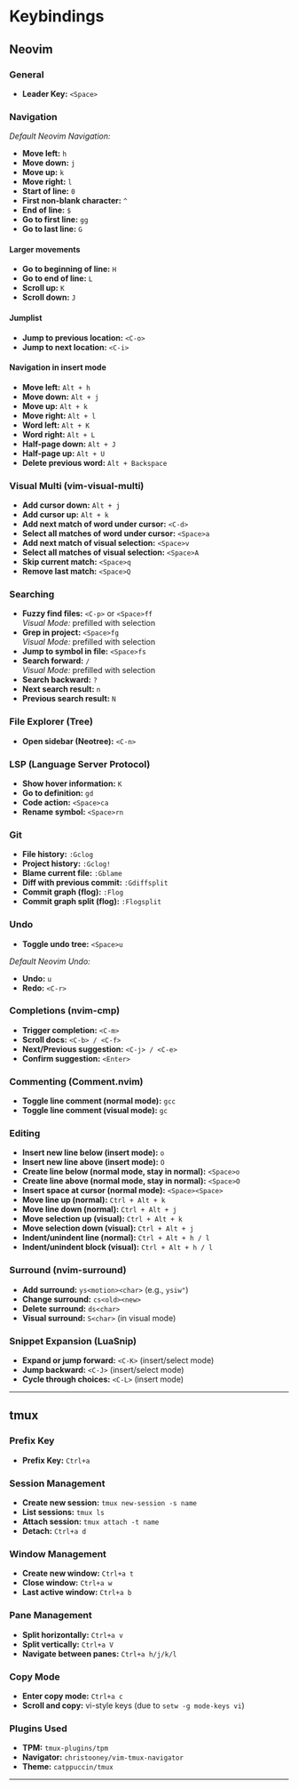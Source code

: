 # Keybindings

## Neovim

### General

* **Leader Key:** `<Space>`

### Navigation

*Default Neovim Navigation:*

* **Move left:** `h`
* **Move down:** `j`
* **Move up:** `k`
* **Move right:** `l`
* **Start of line:** `0`
* **First non-blank character:** `^`
* **End of line:** `$`
* **Go to first line:** `gg`
* **Go to last line:** `G`

#### Larger movements

* **Go to beginning of line:** `H`
* **Go to end of line:** `L`
* **Scroll up:** `K`
* **Scroll down:** `J`

#### Jumplist

* **Jump to previous location:** `<C-o>`
* **Jump to next location:** `<C-i>`

#### Navigation in insert mode

* **Move left:** `Alt + h`
* **Move down:** `Alt + j`
* **Move up:** `Alt + k`
* **Move right:** `Alt + l`
* **Word left:** `Alt + K`
* **Word right:** `Alt + L`
* **Half-page down:** `Alt + J`
* **Half-page up:** `Alt + U`
* **Delete previous word:** `Alt + Backspace`

### Visual Multi (vim-visual-multi)

* **Add cursor down:** `Alt + j`
* **Add cursor up:** `Alt + k`
* **Add next match of word under cursor:** `<C-d>`
* **Select all matches of word under cursor:** `<Space>a`
* **Add next match of visual selection:** `<Space>v`
* **Select all matches of visual selection:** `<Space>A`
* **Skip current match:** `<Space>q`
* **Remove last match:** `<Space>Q`

### Searching

* **Fuzzy find files:** `<C-p>` or `<Space>ff`  
  *Visual Mode:* prefilled with selection
* **Grep in project:** `<Space>fg`  
  *Visual Mode:* prefilled with selection
* **Jump to symbol in file:** `<Space>fs`
* **Search forward:** `/`  
  *Visual Mode:* prefilled with selection
* **Search backward:** `?`
* **Next search result:** `n`
* **Previous search result:** `N`

### File Explorer (Tree)

* **Open sidebar (Neotree):** `<C-n>`

### LSP (Language Server Protocol)

* **Show hover information:** `K`
* **Go to definition:** `gd`
* **Code action:** `<Space>ca`
* **Rename symbol:** `<Space>rn`

### Git

* **File history:** `:Gclog`
* **Project history:** `:Gclog!`
* **Blame current file:** `:Gblame`
* **Diff with previous commit:** `:Gdiffsplit`
* **Commit graph (flog):** `:Flog`
* **Commit graph split (flog):** `:Flogsplit`

### Undo

* **Toggle undo tree:** `<Space>u`

*Default Neovim Undo:*

* **Undo:** `u`
* **Redo:** `<C-r>`

### Completions (nvim-cmp)

* **Trigger completion:** `<C-m>`
* **Scroll docs:** `<C-b> / <C-f>`
* **Next/Previous suggestion:** `<C-j> / <C-e>`
* **Confirm suggestion:** `<Enter>`

### Commenting (Comment.nvim)

* **Toggle line comment (normal mode):** `gcc`
* **Toggle line comment (visual mode):** `gc`

### Editing

* **Insert new line below (insert mode):** `o`
* **Insert new line above (insert mode):** `O`
* **Create line below (normal mode, stay in normal):** `<Space>o`
* **Create line above (normal mode, stay in normal):** `<Space>O`
* **Insert space at cursor (normal mode):** `<Space><Space>`
* **Move line up (normal):** `Ctrl + Alt + k`
* **Move line down (normal):** `Ctrl + Alt + j`
* **Move selection up (visual):** `Ctrl + Alt + k`
* **Move selection down (visual):** `Ctrl + Alt + j`
* **Indent/unindent line (normal):** `Ctrl + Alt + h / l`
* **Indent/unindent block (visual):** `Ctrl + Alt + h / l`

### Surround (nvim-surround)

* **Add surround:** `ys<motion><char>` (e.g., `ysiw"`)
* **Change surround:** `cs<old><new>`
* **Delete surround:** `ds<char>`
* **Visual surround:** `S<char>` (in visual mode)

### Snippet Expansion (LuaSnip)

* **Expand or jump forward:** `<C-K>` (insert/select mode)
* **Jump backward:** `<C-J>` (insert/select mode)
* **Cycle through choices:** `<C-L>` (insert mode)

---

## tmux

### Prefix Key

* **Prefix Key:** `Ctrl+a`

### Session Management

* **Create new session:** `tmux new-session -s name`
* **List sessions:** `tmux ls`
* **Attach session:** `tmux attach -t name`
* **Detach:** `Ctrl+a d`

### Window Management

* **Create new window:** `Ctrl+a t`
* **Close window:** `Ctrl+a w`
* **Last active window:** `Ctrl+a b`

### Pane Management

* **Split horizontally:** `Ctrl+a v`
* **Split vertically:** `Ctrl+a V`
* **Navigate between panes:** `Ctrl+a h/j/k/l`

### Copy Mode

* **Enter copy mode:** `Ctrl+a c`
* **Scroll and copy:** vi-style keys (due to `setw -g mode-keys vi`)

### Plugins Used

* **TPM:** `tmux-plugins/tpm`
* **Navigator:** `christooney/vim-tmux-navigator`
* **Theme:** `catppuccin/tmux`

---

